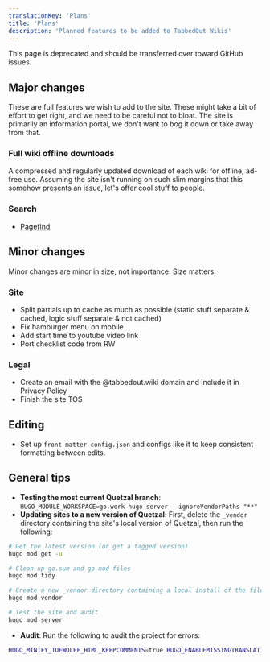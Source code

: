 ```yaml
---
translationKey: 'Plans'
title: 'Plans'
description: 'Planned features to be added to TabbedOut Wikis'
---
```


This page is deprecated and should be transferred over toward GitHub issues.

## Major changes

These are full features we wish to add to the site. These might take a bit of effort to get right, and we need to be careful not to bloat. The site is primarily an information portal, we don't want to bog it down or take away from that.

### Full wiki offline downloads

A compressed and regularly updated download of each wiki for offline, ad-free use. Assuming the site isn't running on such slim margins that this somehow presents an issue, let's offer cool stuff to people.

### Search

- [Pagefind](https://pagefind.app/)

## Minor changes

Minor changes are minor in size, not importance. Size matters.

### Site
- Split partials up to cache as much as possible (static stuff separate & cached, logic stuff separate & not cached)
- Fix hamburger menu on mobile
- Add start time to youtube video link
- Port checklist code from RW

### Legal
- Create an email with the @tabbedout.wiki domain and include it in Privacy Policy
- Finish the site TOS

## Editing
- Set up `front-matter-config.json` and configs like it to keep consistent formatting between edits.

## General tips

- **Testing the most current Quetzal branch**: `HUGO_MODULE_WORKSPACE=go.work hugo server --ignoreVendorPaths "**"`
- **Updating sites to a new version of Quetzal**: First, delete the `_vendor` directory containing the site's local version of Quetzal, then run the following:
```bash
# Get the latest version (or get a tagged version)
hugo mod get -u

# Clean up go.sum and go.mod files
hugo mod tidy

# Create a new _vendor directory containing a local install of the files
hugo mod vendor

# Test the site and audit
hugo mod server
```
- **Audit**: Run the following to audit the project for errors:
```bash
HUGO_MINIFY_TDEWOLFF_HTML_KEEPCOMMENTS=true HUGO_ENABLEMISSINGTRANSLATIONPLACEHOLDERS=true hugo && grep -inorE "<\!-- raw HTML omitted -->|ZgotmplZ|\[i18n\]|\(<nil>\)|(&lt;nil&gt;)|hahahugo" public/
```
